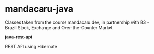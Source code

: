# mandacaru-java
Classes taken from the course mandacaru.dev, in partnership with B3 - Brazil Stock, Exchange and Over-the-Counter Market

**java-rest-api**

REST API using Hibernate
